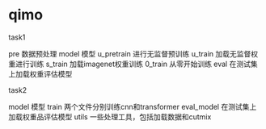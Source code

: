 # qimo

task1

pre 数据预处理
model 模型
u_pretrain 进行无监督预训练
u_train 加载无监督权重进行训练
s_train 加载imagenet权重训练
0_train 从零开始训练
eval 在测试集上加载权重评估模型

task2

model 模型
train 两个文件分别训练cnn和transformer
eval_model 在测试集上加载权重品评估模型
utils 一些处理工具，包括加载数据和cutmix
